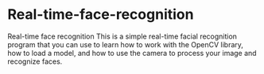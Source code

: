 # Real-time-face-recognition
Real-time face recognition This is a simple real-time facial recognition program that you can use to learn how to work with the OpenCV library, how to load a model, and how to use the camera to process your image and recognize faces. 
